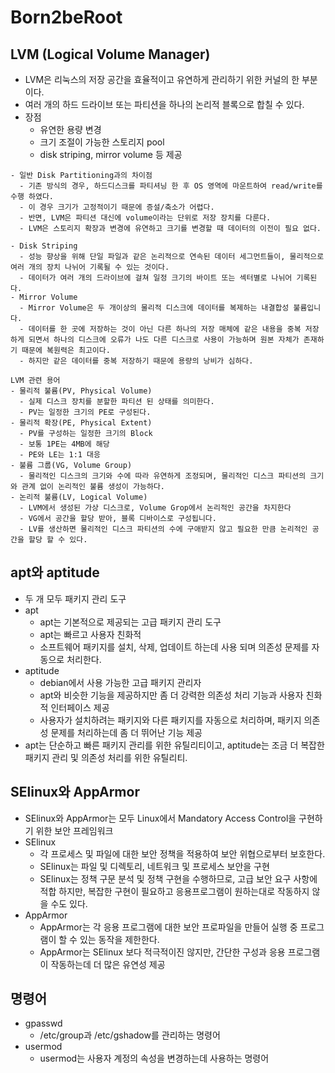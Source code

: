 Born2beRoot
=
LVM (Logical Volume Manager)
-
  - LVM은 리눅스의 저장 공간을 효율적이고 유연하게 관리하기 위한 커널의 한 부분이다.
  - 여러 개의 하드 드라이브 또는 파티션을 하나의 논리적 블록으로 합칠 수 있다.
  - 장점
    - 유연한 용량 변경
    - 크기 조절이 가능한 스토리지 pool
    - disk striping, mirror volume 등 제공  
  ```
  - 일반 Disk Partitioning과의 차이점
    - 기존 방식의 경우, 하드디스크를 파티셔닝 한 후 OS 영역에 마운트하여 read/write를 수행 하였다.
    - 이 경우 크기가 고정적이기 때문에 증설/축소가 어렵다.
    - 반면, LVM은 파티션 대신에 volume이라는 단위로 저장 장치를 다룬다.
    - LVM은 스토리지 확장과 변경에 유연하고 크기를 변경할 때 데이터의 이전이 필요 없다.
  ```
  ```
  - Disk Striping
    - 성능 향상을 위해 단일 파일과 같은 논리적으로 연속된 데이터 세그먼트들이, 물리적으로 여러 개의 장치 나뉘어 기록될 수 있는 것이다.
    - 데이터가 여러 개의 드라이브에 걸쳐 일정 크기의 바이트 또는 섹터별로 나뉘어 기록된다.
  - Mirror Volume
    - Mirror Volume은 두 개이상의 물리적 디스크에 데이터를 복제하는 내결합성 불륨입니다.
    - 데이터를 한 곳에 저장하는 것이 아닌 다른 하나의 저장 매체에 같은 내용을 중복 저장하게 되면서 하나의 디스크에 오류가 나도 다른 디스크로 사용이 가능하며 원본 자체가 존재하기 때문에 복원력은 최고이다.
    - 하지만 같은 데이터를 중복 저장하기 때문에 용량의 낭비가 심하다.
  ```
~~~
LVM 관련 용어
- 물리적 불륨(PV, Physical Volume)
  - 실제 디스크 장치를 분할한 파티션 된 상태를 의미한다.
  - PV는 일정한 크기의 PE로 구성된다.
- 물리적 확장(PE, Physical Extent)
  - PV를 구성하는 일정한 크기의 Block
  - 보통 1PE는 4MB에 해당
  - PE와 LE는 1:1 대응
- 불륨 그룹(VG, Volume Group)
  - 물리적인 디스크의 크기와 수에 따라 유연하게 조정되며, 물리적인 디스크 파티션의 크기와 관계 없이 논리적인 불륨 생성이 가능하다.
- 논리적 불륨(LV, Logical Volume)
  - LVM에서 생성된 가상 디스크로, Volume Grop에서 논리적인 공간을 차지한다
  - VG에서 공간을 할당 받아, 블록 디바이스로 구성됩니다.
  - LV를 생산하면 물리적인 디스크 파티션의 수에 구애받지 않고 필요한 만큼 논리적인 공간을 할당 할 수 있다.
~~~
apt와 aptitude
-
- 두 개 모두 패키지 관리 도구
- apt
  - apt는 기본적으로 제공되는 고급 패키지 관리 도구
  - apt는 빠르고 사용자 친화적
  - 소프트웨어 패키지를 설치, 삭제, 업데이트 하는데 사용 되며 의존성 문제를 자동으로 처리한다.
- aptitude
  - debian에서 사용 가능한 고급 패키지 관리자
  - apt와 비슷한 기능을 제공하지만 좀 더 강력한 의존성 처리 기능과 사용자 친화적 인터페이스 제공
  - 사용자가 설치하려는 패키지와 다른 패키지를 자동으로 처리하며, 패키지 의존성 문제를 처리하는데 좀 더 뛰어난 기능 제공
- apt는 단순하고 빠른 패키지 관리를 위한 유틸리티이고, aptitude는 조금 더 복잡한 패키지 관리 및 의존성 처리를 위한 유틸리티.  

SElinux와 AppArmor
-
- SElinux와 AppArmor는 모두 Linux에서 Mandatory Access Control을 구현하기 위한 보안 프레임워크
- SElinux
  - 각 프로세스 및 파일에 대한 보안 정책을 적용하여 보안 위협으로부터 보호한다.
  - SElinux는 파일 및 디렉토리, 네트워크 및 프로세스 보안을 구현
  - SElinux는 정책 구문 분석 및 정책 구현을 수행하므로, 고급 보안 요구 사항에 적합 하지만, 복잡한 구현이 필요하고 응용프로그램이 원하는대로 작동하지 않을 수도 있다.
- AppArmor
  - AppArmor는 각 응용 프로그램에 대한 보안 프로파일을 만들어 실행 중 프로그램이 할 수 있는 동작을 제한한다.
  - AppArmor는 SElinux 보다 적극적이진 않지만, 간단한 구성과 응용 프로그램이 작동하는데 더 많은 유연성 제공
  
명령어
-
- gpasswd
  - /etc/group과 /etc/gshadow를 관리하는 명령어
- usermod
  - usermod는 사용자 계정의 속성을 변경하는데 사용하는 명령어
